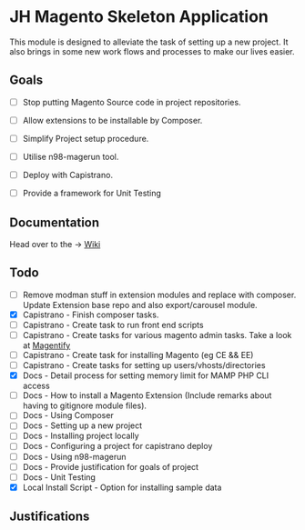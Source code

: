 # JH Magento Skeleton Application #

This module is designed to alleviate the task of setting up a new project. It also brings in some new work flows and processes to make our lives easier.

## Goals ##

- [ ] Stop putting Magento Source code in project repositories.
- [ ] Allow extensions to be installable by Composer.
- [ ] Simplify Project setup procedure.
- [ ] Utilise n98-magerun tool.
- [ ] Deploy with Capistrano.
- [ ] Provide a framework for Unit Testing


## Documentation ##

Head over to the -> [Wiki](https://bitbucket.org/AydinHassan/jh_magento_skeleton/wiki/Home)

## Todo ##
- [ ] Remove modman stuff in extension modules and replace with composer. Update Extension base repo and also export/carousel module.
- [x] Capistrano - Finish composer tasks.
- [ ] Capistrano - Create task to run front end scripts
- [ ] Capistrano - Create tasks for various magento admin tasks. Take a look at [Magentify](https://github.com/alistairstead/Magentify)
- [ ] Capistrano - Create task for installing Magento (eg CE && EE)
- [ ] Capistrano - Create tasks for setting up users/vhosts/directories
- [x] Docs - Detail process for setting memory limit for MAMP PHP CLI access
- [ ] Docs - How to install a Magento Extension (Include remarks about having to gitignore module files).
- [ ] Docs - Using Composer
- [ ] Docs - Setting up a new project
- [ ] Docs - Installing project locally
- [ ] Docs - Configuring a project for capistrano deploy
- [ ] Docs - Using n98-magerun
- [ ] Docs - Provide justification for goals of project
- [ ] Docs - Unit Testing
- [x] Local Install Script - Option for installing sample data

## Justifications ##